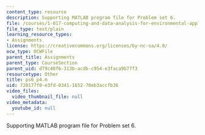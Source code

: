 ```yaml
---
content_type: resource
description: Supporting MATLAB program file for Problem set 6.
file: /courses/1-017-computing-and-data-analysis-for-environmental-applications-fall-2003/720177f0e3fd0341165270eb3accfb36_ps6_p4.m
file_type: text/plain
learning_resource_types:
- Assignments
license: https://creativecommons.org/licenses/by-nc-sa/4.0/
ocw_type: OCWFile
parent_title: Assignments
parent_type: CourseSection
parent_uid: d79c48f6-313b-acdb-c954-e3faca9b77f3
resourcetype: Other
title: ps6_p4.m
uid: 720177f0-e3fd-0341-1652-70eb3accfb36
video_files:
  video_thumbnail_file: null
video_metadata:
  youtube_id: null
---
```

Supporting MATLAB program file for Problem set 6.